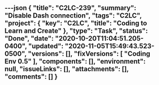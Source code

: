---json
{
  "title": "C2LC-239",
  "summary": "Disable Dash connection",
  "tags": "C2LC",
  "project": {
    "key": "C2LC",
    "title": "Coding to Learn and Create"
  },
  "type": "Task",
  "status": "Done",
  "date": "2020-10-20T11:04:51.205-0400",
  "updated": "2020-11-05T15:49:43.523-0500",
  "versions": [],
  "fixVersions": [
    "Coding Env 0.5"
  ],
  "components": [],
  "environment": null,
  "issueLinks": [],
  "attachments": [],
  "comments": []
}
---

        